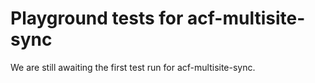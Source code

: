 # Playground tests for acf-multisite-sync
We are still awaiting the first test run for acf-multisite-sync.
